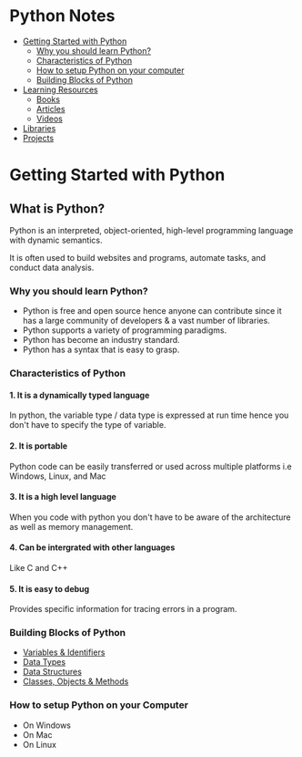 # Python Notes

- [Getting Started with Python](#get-started)
    - [Why you should learn Python?](#why-python)
    - [Characteristics of Python](#characteristics)
    - [How to setup Python on your computer](#setup)
    - [Building Blocks of Python](#building-blocks)
- [Learning Resources](https://linktodocumentation)
  - [Books](https://linktodocumentation)
  - [Articles](https://linktodocumentation)
  - [Videos](https://linktodocumentation)
- [Libraries](https://linktodocumentation)
- [Projects](https://linktodocumentation)

<h1 id="get-started">Getting Started with Python</h1>

## What is Python?
Python is an interpreted, object-oriented, high-level programming language with dynamic semantics.

It is often used to build websites and programs, automate tasks, and conduct data analysis.

<h3 id="why-python">Why you should learn Python?</h3>

- Python is free and open source hence anyone can contribute since it has a large community of developers & a vast number of libraries.
- Python supports a variety of programming paradigms.
- Python has become an industry standard.
- Python has a syntax that is easy to grasp.

<h3 id="characteristics">Characteristics of Python</h3>

#### 1. It is a dynamically typed language
In python, the variable type / data type is expressed at run time hence you don't have to specify the type of variable.

#### 2. It is portable
Python code can be easily transferred or used across multiple platforms i.e Windows, Linux, and Mac

#### 3. It is a high level language
When you code with python you don't have to be aware of the architecture as well as memory management.

#### 4. Can be intergrated with other languages
Like C and C++

#### 5. It is easy to debug
Provides specific information for tracing errors in a program.



<h3 id="building-blocks">Building Blocks of Python</h3>

- [Variables & Identifiers](https://github.com/iamuendo/Python-Notes/tree/main/1.Variables-and-identifiers)
- [Data Types](https://github.com/iamuendo/Python-Notes/tree/main/2.Data-Types)
- [Data Structures](https://github.com/iamuendo/Python-Notes/tree/main/3.Data-Structures)
- [Classes, Objects & Methods](https://github.com/iamuendo/Python-Notes/tree/main/4.Classes-Objects-Methods)

<h3 id="setup">How to setup Python on your Computer</h3>

- On Windows
- On Mac
- On Linux
